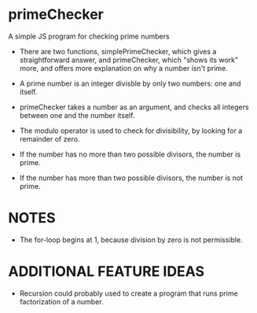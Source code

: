 # primeChecker
A simple JS program for checking prime numbers

* There are two functions, simplePrimeChecker, which gives a straightforward answer, and primeChecker, which "shows its work" more, and offers more explanation
on why a number isn't prime.

* A prime number is an integer divisble by only two numbers: one and itself.
* primeChecker takes a number as an argument, and checks all integers between one and the number itself.
* The modulo operator is used to check for divisibility, by looking for a remainder of zero.
* If the number has no more than two possible divisors, the number is prime.
* If the number has more than two possible divisors, the number is not prime.

# NOTES

* The for-loop begins at 1, because division by zero is not permissible.  

# ADDITIONAL FEATURE IDEAS

* Recursion could probably used to create a program that runs prime factorization of a number.